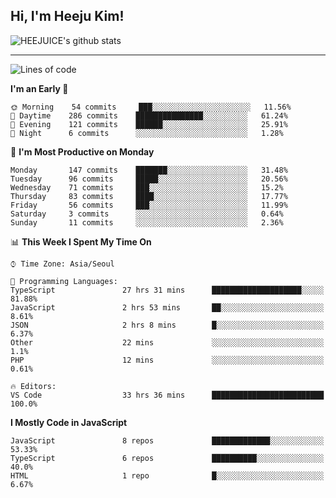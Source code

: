 ## Hi, I'm Heeju Kim!

![HEEJUICE's github stats](https://github-readme-stats.vercel.app/api?username=HEEJUICE&show_icons=true)

---
<!--START_SECTION:waka-->
![Lines of code](https://img.shields.io/badge/From%20Hello%20World%20I%27ve%20Written-19.5%20million%20lines%20of%20code-blue)

**I'm an Early 🐤** 

```text
🌞 Morning    54 commits     ███░░░░░░░░░░░░░░░░░░░░░░   11.56% 
🌆 Daytime    286 commits    ███████████████░░░░░░░░░░   61.24% 
🌃 Evening    121 commits    ██████░░░░░░░░░░░░░░░░░░░   25.91% 
🌙 Night      6 commits      ░░░░░░░░░░░░░░░░░░░░░░░░░   1.28%

```
📅 **I'm Most Productive on Monday** 

```text
Monday       147 commits    ███████░░░░░░░░░░░░░░░░░░   31.48% 
Tuesday      96 commits     █████░░░░░░░░░░░░░░░░░░░░   20.56% 
Wednesday    71 commits     ███░░░░░░░░░░░░░░░░░░░░░░   15.2% 
Thursday     83 commits     ████░░░░░░░░░░░░░░░░░░░░░   17.77% 
Friday       56 commits     ███░░░░░░░░░░░░░░░░░░░░░░   11.99% 
Saturday     3 commits      ░░░░░░░░░░░░░░░░░░░░░░░░░   0.64% 
Sunday       11 commits     ░░░░░░░░░░░░░░░░░░░░░░░░░   2.36%

```


📊 **This Week I Spent My Time On** 

```text
⌚︎ Time Zone: Asia/Seoul

💬 Programming Languages: 
TypeScript               27 hrs 31 mins      ████████████████████░░░░░   81.88% 
JavaScript               2 hrs 53 mins       ██░░░░░░░░░░░░░░░░░░░░░░░   8.61% 
JSON                     2 hrs 8 mins        █░░░░░░░░░░░░░░░░░░░░░░░░   6.37% 
Other                    22 mins             ░░░░░░░░░░░░░░░░░░░░░░░░░   1.1% 
PHP                      12 mins             ░░░░░░░░░░░░░░░░░░░░░░░░░   0.61%

🔥 Editors: 
VS Code                  33 hrs 36 mins      █████████████████████████   100.0%

```

**I Mostly Code in JavaScript** 

```text
JavaScript               8 repos             █████████████░░░░░░░░░░░░   53.33% 
TypeScript               6 repos             ██████████░░░░░░░░░░░░░░░   40.0% 
HTML                     1 repo              █░░░░░░░░░░░░░░░░░░░░░░░░   6.67%

```



<!--END_SECTION:waka-->
